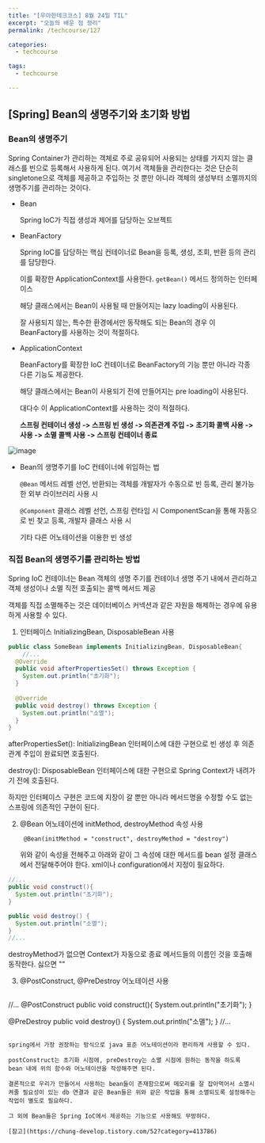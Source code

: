 ```yaml
---
title: "[우아한테크코스] 8월 24일 TIL"
excerpt: "오늘의 배운 점 정리"
permalink: /techcourse/127

categories:
  - techcourse

tags:
  - techcourse

---
```


## [Spring] Bean의 생명주기와 초기화 방법

### Bean의 생명주기

Spring Container가 관리하는 객체로 주로 공유되어 사용되는 상태를 가지지 않는 클래스를 빈으로 등록해서 사용하게 된다.
여기서 객체들을 관리한다는 것은 단순히 singletone으로 객체를 제공하고 주입하는 것 뿐만 아니라 객체의 생성부터 소멸까지의 생명주기를 관리하는 것이다.

- Bean

  Spring IoC가 직접 생성과 제어를 담당하는 오브젝트

- BeanFactory

  Spring IoC를 담당하는 핵심 컨테이너로 Bean을 등록, 생성, 조회, 반환 등의 관리를 담당한다.

  이를 확장한 ApplicationContext를 사용한다. `getBean()` 메서드 정의하는 인터페이스

  해당 클래스에서는 Bean이 사용될 때 만들어지는 lazy loading이 사용된다.

  잘 사용되지 않는, 특수한 환경에서만 동작해도 되는 Bean의 경우 이 BeanFactory를 사용하는 것이 적절하다.

- ApplicationContext

  BeanFactory를 확장한 IoC 컨테이너로 BeanFactory의 기능 뿐만 아니라 각종 다른 기능도 제공한다.

  해당 클래스에서는 Bean이 사용되기 전에 만들어지는 pre loading이 사용된다.

  대다수 이 ApplicationContext를 사용하는 것이 적절하다.

  **스프링 컨테이너 생성 -> 스프링 빈 생성 -> 의존관계 주입 -> 초기화 콜백 사용 -> 사용 -> 소멸 콜백 사용 -> 스프링 컨테이너 종료**

![image](https://user-images.githubusercontent.com/43775108/130926777-83ffaf60-892a-49a1-b829-592207889366.png)

- Bean의 생명주기를 IoC 컨테이너에 위임하는 법

  `@Bean` 메서드 레벨 선언, 반환되는 객체를 개발자가 수동으로 빈 등록, 관리 불가능한 외부 라이브러리 사용 시

  `@Component` 클래스 레벨 선언, 스프링 런타임 시 ComponentScan을 통해 자동으로 빈 찾고 등록, 개발자 클래스 사용 시

  기타 다른 어노테이션을 이용한 빈 생성



### 직접 Bean의 생명주기를 관리하는 방법

Spring IoC 컨테이너는 Bean 객체의 생명 주기를 컨테이너 생명 주기 내에서 관리하고 객체 생성이나 소멸 직전 호출되는 콜백 메서드 제공

객체를 직접 소멸해주는 것은 데이터베이스 커넥션과 같은 자원을 해제하는 경우에 유용하게 사용할 수 있다.

1. 인터페이스 InitializingBean, DisposableBean 사용

```java
public class SomeBean implements InitializingBean, DisposableBean{
	//...
  @Override
  public void afterPropertiesSet() throws Exception {
    System.out.println("초기화");
  }
  
  @Override
  public void destroy() throws Exception {
    System.out.println("소멸");
  }
}
```

afterPropertiesSet(): InitializingBean 인터페이스에 대한 구현으로 빈 생성 후 의존관계 주입이 완료되면 호출된다.

destroy(): DisposableBean 인터페이스에 대한 구현으로 Spring Context가 내려가기 전에 호출된다.

하지만 인터페이스 구현은 코드에 지장이 갈 뿐만 아니라 메서드명을 수정할 수도 없는 스프링에 의존적인 구현이 된다.

2. @Bean 어노테이션에 initMethod, destroyMethod 속성 사용

   ` @Bean(initMethod = "construct", destroyMethod = "destroy")`

   위와 같이 속성을 전해주고 아래와 같이 그 속성에 대한 메서드를 bean 설정 클래스에서 전달해주어야 한다. xml이나 configuration에서 지정이 필요하다.

```java
//...
public void construct(){
  System.out.println("초기화");
}

public void destroy() {
  System.out.println("소멸");
}
//...
```

   destroyMethod가 없으면 Context가 자동으로 종료 메서드들의 이름인 것을 호출해 동작한다. 싫으면 ""

3. @PostConstruct, @PreDestroy 어노테이션 사용

   ```java
  //...
  @PostConstruct
  public void construct(){
    System.out.println("초기화");
  }

  @PreDestroy
  public void destroy() {
    System.out.println("소멸");
  }
  //...
   ```

   spring에서 가장 권장하는 방식으로 java 표준 어노테이션이라 편리하게 사용할 수 있다.

   postConstruct는 초기화 시점에, preDestroy는 소멸 시점에 원하는 동작을 하도록 bean 내에 위의 함수와 어노테이션을 작성해주면 된다.

결론적으로 우리가 만들어서 사용하는 bean들이 존재함으로써 메모리를 잘 잡아먹어서 소멸시켜줄 필요성이 있는 db 연결과 같은 Bean들은 위와 같은 작업을 통해 소멸되도록 설정해주는 작업이 별도로 필요하다.

그 외에 Bean들은 Spring IoC에서 제공하는 기능으로 사용해도 무방하다.

[참고](https://chung-develop.tistory.com/52?category=413786)

